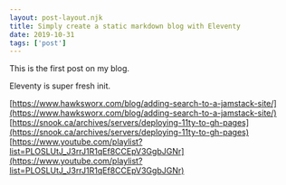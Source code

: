 ```yaml
---
layout: post-layout.njk 
title: Simply create a static markdown blog with Eleventy
date: 2019-10-31
tags: ['post']
---
```

This is the first post on my blog.
 
Eleventy is super fresh init.

[https://www.hawksworx.com/blog/adding-search-to-a-jamstack-site/](https://www.hawksworx.com/blog/adding-search-to-a-jamstack-site/)
[https://snook.ca/archives/servers/deploying-11ty-to-gh-pages](https://snook.ca/archives/servers/deploying-11ty-to-gh-pages)
[https://www.youtube.com/playlist?list=PLOSLUtJ_J3rrJ1R1qEf8CCEpV3GgbJGNr](https://www.youtube.com/playlist?list=PLOSLUtJ_J3rrJ1R1qEf8CCEpV3GgbJGNr)